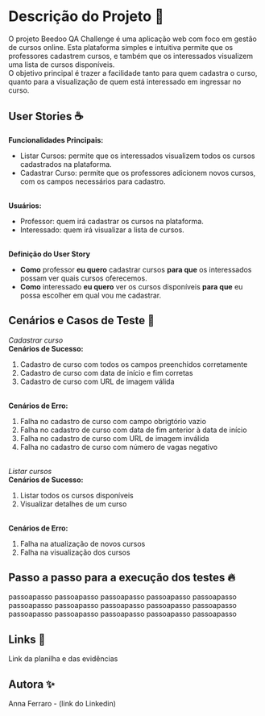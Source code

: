# Descrição do Projeto 📜

O projeto Beedoo QA Challenge é uma aplicação web com foco em gestão de cursos online. Esta plataforma simples e intuitiva permite que os professores cadastrem cursos, e também que os interessados visualizem uma lista de cursos disponíveis. <br>
O objetivo principal é trazer a facilidade tanto para quem cadastra o curso, quanto para a visualização de quem está interessado em ingressar no curso.

## User Stories ☕️

<b>Funcionalidades Principais:</b> <br>
<ul>
  <li>Listar Cursos: permite que os interessados visualizem todos os cursos cadastrados na plataforma.</li>
  <li>Cadastrar Curso: permite que os professores adicionem novos cursos, com os campos necessários para cadastro.</li>
</ul>
<br>
<b>Usuários:</b><br>
<ul>
  <li>Professor: quem irá cadastrar os cursos na plataforma.</li>
  <li>Interessado: quem irá visualizar a lista de cursos.</li>
</ul>
<br>
<b>Definição do User Story</b><br>
<ul>
  <li><b>Como</b> professor <b>eu quero</b> cadastrar cursos <b>para que</b> os interessados possam ver quais cursos oferecemos.</li>
  <li><b>Como</b> interessado <b>eu quero</b> ver os cursos disponíveis <b>para que</b> eu possa escolher em qual vou me cadastrar.</li>
</ul>

## Cenários e Casos de Teste 🎉

<em>Cadastrar curso</em><br>
<b>Cenários de Sucesso:</b><br>
<ol>
  <li>Cadastro de curso com todos os campos preenchidos corretamente</li>
  <li>Cadastro de curso com data de início e fim corretas</li>
  <li>Cadastro de curso com URL de imagem válida</li>
</ol>
<br>
<b>Cenários de Erro:</b><br>
<ol>
  <li>Falha no cadastro de curso com campo obrigtório vazio</li>
  <li>Falha no cadastro de curso com data de fim anterior à data de início</li>
  <li>Falha no cadastro de curso com URL de imagem inválida</li>
  <li>Falha no cadastro de curso com número de vagas negativo</li>
</ol><br>
<em>Listar cursos</em><br>
<b>Cenários de Sucesso:</b><br>
<ol>
  <li>Listar todos os cursos disponíveis</li>
  <li>Visualizar detalhes de um curso</li>
</ol>
<br>
<b>Cenários de Erro:</b><br>
<ol>
  <li>Falha na atualização de novos cursos</li>
  <li>Falha na visualização dos cursos</li>
</ol>


## Passo a passo para a execução dos testes 🔥

passoapasso passoapasso passoapasso passoapasso passoapasso passoapasso passoapasso passoapasso passoapasso passoapasso passoapasso passoapasso passoapasso passoapasso passoapasso

## Links 🦄

Link da planilha e das evidências

## Autora ✨

Anna Ferraro - (link do Linkedin)

